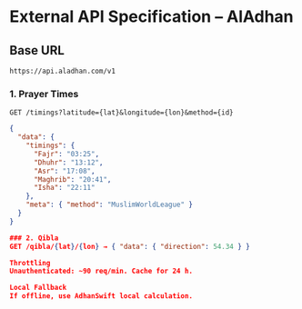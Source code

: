 # External API Specification – AlAdhan

## Base URL
`https://api.aladhan.com/v1`

### 1. Prayer Times  
`GET /timings?latitude={lat}&longitude={lon}&method={id}`  

```json
{
  "data": {
    "timings": {
      "Fajr": "03:25",
      "Dhuhr": "13:12",
      "Asr": "17:08",
      "Maghrib": "20:41",
      "Isha": "22:11"
    },
    "meta": { "method": "MuslimWorldLeague" }
  }
}

### 2. Qibla
GET /qibla/{lat}/{lon} → { "data": { "direction": 54.34 } }

Throttling
Unauthenticated: ~90 req/min. Cache for 24 h.

Local Fallback
If offline, use AdhanSwift local calculation.